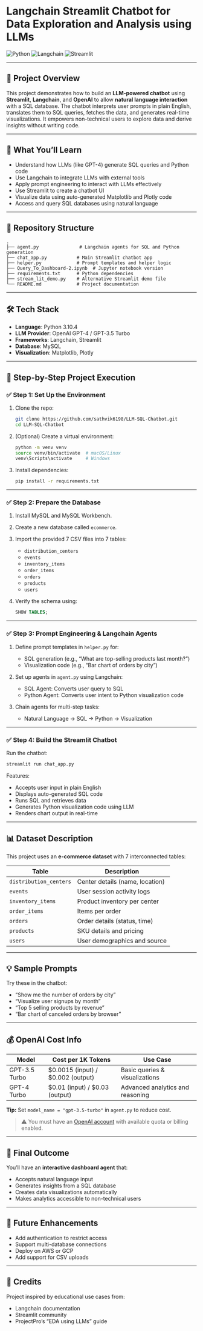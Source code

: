 

# Langchain Streamlit Chatbot for Data Exploration and Analysis using LLMs

![Python](https://img.shields.io/badge/Python-3.10-blue) ![Langchain](https://img.shields.io/badge/Langchain-Enabled-green) ![Streamlit](https://img.shields.io/badge/Streamlit-App-red)

---

## 📌 Project Overview

This project demonstrates how to build an **LLM-powered chatbot** using **Streamlit**, **Langchain**, and **OpenAI** to allow **natural language interaction** with a SQL database. The chatbot interprets user prompts in plain English, translates them to SQL queries, fetches the data, and generates real-time visualizations. It empowers non-technical users to explore data and derive insights without writing code.

---

## 🎯 What You’ll Learn

* Understand how LLMs (like GPT-4) generate SQL queries and Python code
* Use Langchain to integrate LLMs with external tools
* Apply prompt engineering to interact with LLMs effectively
* Use Streamlit to create a chatbot UI
* Visualize data using auto-generated Matplotlib and Plotly code
* Access and query SQL databases using natural language

---

## 📁 Repository Structure

```
.
├── agent.py               # Langchain agents for SQL and Python generation
├── chat_app.py           # Main Streamlit chatbot app
├── helper.py             # Prompt templates and helper logic
├── Query_To_Dashboard-2.ipynb  # Jupyter notebook version
├── requirements.txt      # Python dependencies
├── stream_lit_demo.py    # Alternative Streamlit demo file
└── README.md             # Project documentation
```

---

## 🛠️ Tech Stack

* **Language**: Python 3.10.4
* **LLM Provider**: OpenAI GPT-4 / GPT-3.5 Turbo
* **Frameworks**: Langchain, Streamlit
* **Database**: MySQL
* **Visualization**: Matplotlib, Plotly

---

## 🧩 Step-by-Step Project Execution

### ✅ Step 1: Set Up the Environment

1. Clone the repo:

   ```bash
   git clone https://github.com/sathvik6198/LLM-SQL-Chatbot.git
   cd LLM-SQL-Chatbot
   ```

2. (Optional) Create a virtual environment:

   ```bash
   python -m venv venv
   source venv/bin/activate  # macOS/Linux
   venv\Scripts\activate     # Windows
   ```

3. Install dependencies:

   ```bash
   pip install -r requirements.txt
   ```

---

### ✅ Step 2: Prepare the Database

1. Install MySQL and MySQL Workbench.

2. Create a new database called `ecommerce`.

3. Import the provided 7 CSV files into 7 tables:

   * `distribution_centers`
   * `events`
   * `inventory_items`
   * `order_items`
   * `orders`
   * `products`
   * `users`

4. Verify the schema using:

   ```sql
   SHOW TABLES;
   ```

---

### ✅ Step 3: Prompt Engineering & Langchain Agents

1. Define prompt templates in `helper.py` for:

   * SQL generation (e.g., “What are top-selling products last month?”)
   * Visualization code (e.g., “Bar chart of orders by city”)

2. Set up agents in `agent.py` using Langchain:

   * SQL Agent: Converts user query to SQL
   * Python Agent: Converts user intent to Python visualization code

3. Chain agents for multi-step tasks:

   * Natural Language → SQL → Python → Visualization

---

### ✅ Step 4: Build the Streamlit Chatbot

Run the chatbot:

```bash
streamlit run chat_app.py
```

Features:

* Accepts user input in plain English
* Displays auto-generated SQL code
* Runs SQL and retrieves data
* Generates Python visualization code using LLM
* Renders chart output in real-time

---

## 📊 Dataset Description

This project uses an **e-commerce dataset** with 7 interconnected tables:

| Table                  | Description                     |
| ---------------------- | ------------------------------- |
| `distribution_centers` | Center details (name, location) |
| `events`               | User session activity logs      |
| `inventory_items`      | Product inventory per center    |
| `order_items`          | Items per order                 |
| `orders`               | Order details (status, time)    |
| `products`             | SKU details and pricing         |
| `users`                | User demographics and source    |

---

## 💡 Sample Prompts

Try these in the chatbot:

* “Show me the number of orders by city”
* “Visualize user signups by month”
* “Top 5 selling products by revenue”
* “Bar chart of canceled orders by browser”

---

## 💰 OpenAI Cost Info

| Model         | Cost per 1K Tokens                  | Use Case                         |
| ------------- | ----------------------------------- | -------------------------------- |
| GPT-3.5 Turbo | \$0.0015 (input) / \$0.002 (output) | Basic queries & visualizations   |
| GPT-4 Turbo   | \$0.01 (input) / \$0.03 (output)    | Advanced analytics and reasoning |

**Tip:** Set `model_name = "gpt-3.5-turbo"` in `agent.py` to reduce cost.

> ⚠️ You must have an [OpenAI account](https://platform.openai.com/account/api-keys) with available quota or billing enabled.

---

## 📌 Final Outcome

You’ll have an **interactive dashboard agent** that:

* Accepts natural language input
* Generates insights from a SQL database
* Creates data visualizations automatically
* Makes analytics accessible to non-technical users

---

## 📌 Future Enhancements

* Add authentication to restrict access
* Support multi-database connections
* Deploy on AWS or GCP
* Add support for CSV uploads

---

## 🧠 Credits

Project inspired by educational use cases from:

* Langchain documentation
* Streamlit community
* ProjectPro’s “EDA using LLMs” guide
